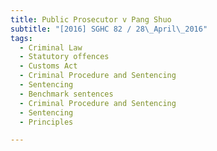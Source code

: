 ```yaml
---
title: Public Prosecutor v Pang Shuo 
subtitle: "[2016] SGHC 82 / 28\_April\_2016"
tags:
  - Criminal Law
  - Statutory offences
  - Customs Act
  - Criminal Procedure and Sentencing
  - Sentencing
  - Benchmark sentences
  - Criminal Procedure and Sentencing
  - Sentencing
  - Principles

---
```



